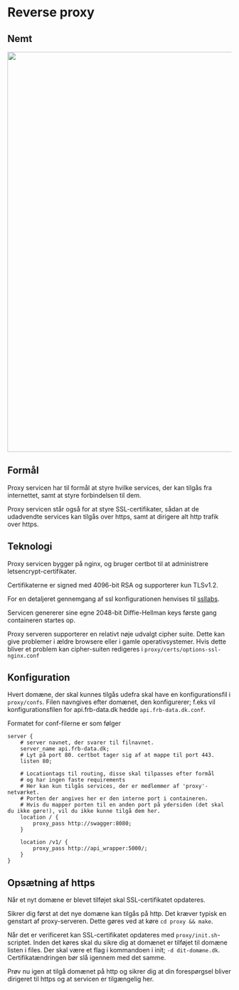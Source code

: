 # Reverse proxy

## Nemt

<img src="https://github.com/frederiksberg/prod-app1-deployment/blob/master/figures/ssllabsA+.PNG" width="900px">

## Formål

Proxy servicen har til formål at styre hvilke services, der kan tilgås fra internettet, samt at styre forbindelsen til dem.

Proxy servicen står også for at styre SSL-certifikater, sådan at de udadvendte services kan tilgås over https, samt at dirigere alt http trafik over https.

## Teknologi

Proxy servicen bygger på nginx, og bruger certbot til at administrere letsencrypt-certifikater.

Certifikaterne er signed med 4096-bit RSA og supporterer kun TLSv1.2.

For en detaljeret gennemgang af ssl konfigurationen henvises til [ssllabs](https://www.ssllabs.com/ssltest/analyze.html?d=th.frb-data.dk).

Servicen genererer sine egne 2048-bit Diffie-Hellman keys første gang containeren startes op.

Proxy serveren supporterer en relativt nøje udvalgt cipher suite. Dette kan give problemer i ældre browsere eller i gamle operativsystemer. Hvis dette bliver et problem kan cipher-suiten redigeres i `proxy/certs/options-ssl-nginx.conf`

## Konfiguration

Hvert domæne, der skal kunnes tilgås udefra skal have en konfigurationsfil i `proxy/confs`. Filen navngives efter domænet, den konfigurerer; f.eks vil konfigurationsfilen for api.frb-data.dk hedde `api.frb-data.dk.conf`.

Formatet for conf-filerne er som følger

```nginx
server {
    # server navnet, der svarer til filnavnet.
    server_name api.frb-data.dk;
    # Lyt på port 80. certbot tager sig af at mappe til port 443.
    listen 80;

    # Locationtags til routing, disse skal tilpasses efter formål
    # og har ingen faste requirements
    # Her kan kun tilgås services, der er medlemmer af 'proxy'-netværket.
    # Porten der angives her er den interne port i containeren.
    # Hvis du mapper porten til en anden port på ydersiden (det skal du ikke gøre!), vil du ikke kunne tilgå dem her.
    location / {
        proxy_pass http://swagger:8080;
    }

    location /v1/ {
        proxy_pass http://api_wrapper:5000/;
    }
}
```

## Opsætning af https

Når et nyt domæne er blevet tilføjet skal SSL-certifikatet opdateres.

Sikrer dig først at det nye domæne kan tilgås på http. Det kræver typisk en genstart af proxy-serveren.
Dette gøres ved at køre `cd proxy && make`.

Når det er verificeret kan SSL-certifikatet opdateres med `proxy/init.sh`-scriptet.
Inden det køres skal du sikre dig at domænet er tilføjet til domæne listen i files. Der skal være et flag i kommandoen i init; `-d dit-domæne.dk`.
Certifikatændringen bør slå igennem med det samme.

Prøv nu igen at tilgå domænet på http og sikrer dig at din forespørgsel bliver dirigeret til https og at servicen er tilgængelig her.

